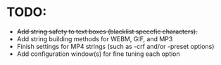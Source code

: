 # TODO:
+ ~~Add string safety to text boxes (blacklist specefic characters).~~
+ Add string building methods for WEBM, GIF, and MP3
+ Finish settings for MP4 strings (such as -crf and/or -preset options)
+ Add configuration window(s) for fine tuning each option